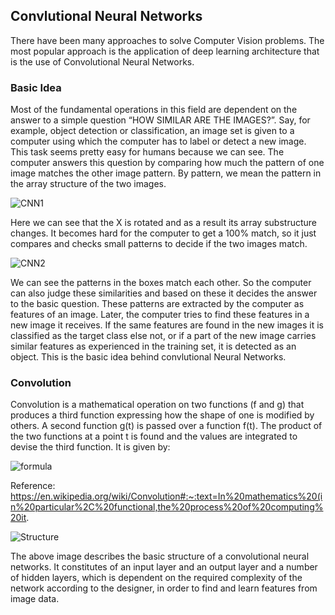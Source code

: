 ## Convlutional Neural Networks

There have been many approaches to solve Computer Vision problems. The most popular approach is the application of deep learning architecture that is the use of Convolutional Neural Networks.

### Basic Idea

Most of the fundamental operations in this field are dependent on the answer to a simple question “HOW SIMILAR ARE THE IMAGES?”. Say, for example, object detection or classification, an image set is given to a computer using which the computer has to label or detect a new image. This task seems pretty easy for humans because we can see. The computer answers this question by comparing how much the pattern of one image matches the other image pattern. By pattern, we mean the pattern in the array structure of the two images. 

![CNN1](https://miro.medium.com/max/700/0*alvTaRr1j-IOnKGG)

Here we can see that the X is rotated and as a result its array substructure changes. It becomes hard for the computer to get a 100% match, so it just compares and checks small patterns to decide if the two images match.

![CNN2](https://miro.medium.com/max/700/0*UJ-jwmPEKbVIFUZQ)

We can see the patterns in the boxes match each other. So the computer can also judge these similarities and based on these it decides the answer to the basic question. These patterns are extracted by the computer as features of an image. Later, the computer tries to find these features in a new image it receives. If the same features are found in the new images it is classified as the target class else not, or if a part of the new image carries similar features as experienced in the training set, it is detected as an object.  This is the basic idea behind convlutional Neural Networks.

### Convolution

Convolution is a mathematical operation on two functions (f and g) that produces a third function expressing how the shape of one is modified by others. A second function g(t) is passed over a function f(t). The product of the two functions at a point t is found and the values are integrated to devise the third function. It is given by:

![formula](https://miro.medium.com/max/700/0*T_LEg6WuJ1t5AuXR)

Reference: https://en.wikipedia.org/wiki/Convolution#:~:text=In%20mathematics%20(in%20particular%2C%20functional,the%20process%20of%20computing%20it.


![Structure](https://miro.medium.com/max/633/0*eRW5zbWkQM29Z6g7)

The above image describes the basic structure of a convolutional neural networks. It constitutes of an input layer and an output layer and a number of hidden layers, which is dependent on the required complexity of the network according to the designer, in order to find and learn features from image data.
